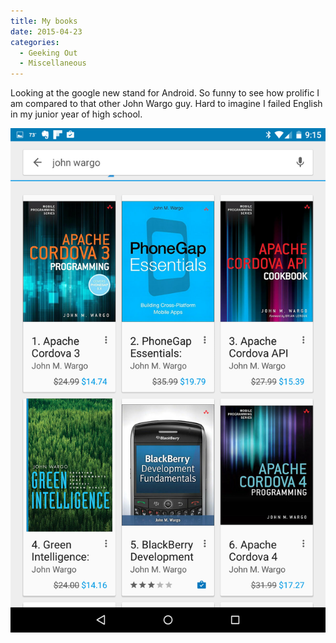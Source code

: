 ```yaml
---
title: My books
date: 2015-04-23
categories: 
  - Geeking Out
  - Miscellaneous
---
```


Looking at the google new stand for Android. So funny to see how prolific I am compared to that other John Wargo guy. Hard to imagine I failed English in my junior year of high school.

![image](images/wpid-screenshot_2015-04-22-21-16-01.png)
